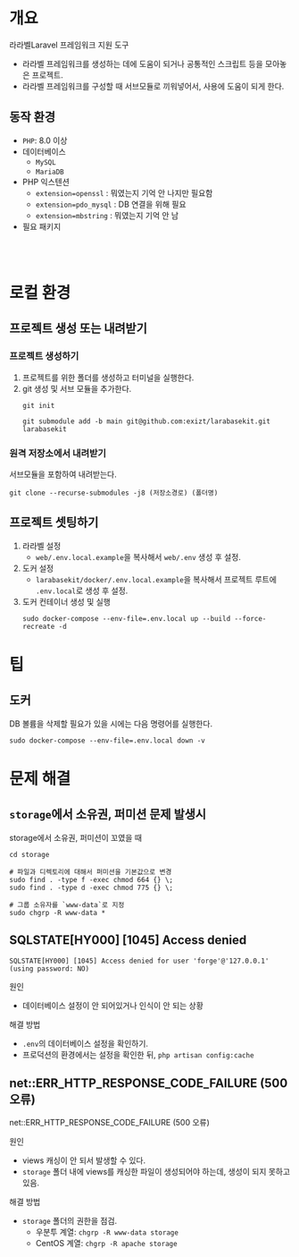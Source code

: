 # 개요
라라벨Laravel 프레임워크 지원 도구
- 라라벨 프레임워크를 생성하는 데에 도움이 되거나 공통적인 스크립트 등을 모아놓은 프로젝트.
- 라라벨 프레임워크를 구성할 때 서브모듈로 끼워넣어서, 사용에 도움이 되게 한다.


## 동작 환경
- `PHP`: 8.0 이상
- 데이터베이스
    - `MySQL`
    - `MariaDB`
- PHP 익스텐션
    - `extension=openssl` : 뭐였는지 기억 안 나지만 필요함
    - `extension=pdo_mysql` : DB 연결을 위해 필요
    - `extension=mbstring` : 뭐였는지 기억 안 남
- 필요 패키지
    
<br><br>

# 로컬 환경
## 프로젝트 생성 또는 내려받기
### 프로젝트 생성하기
1. 프로젝트를 위한 폴더를 생성하고 터미널을 실행한다.
2. git 생성 및 서브 모듈을 추가한다.
    ```shell
    git init

    git submodule add -b main git@github.com:exizt/larabasekit.git larabasekit
    ```
### 원격 저장소에서 내려받기
서브모듈을 포함하여 내려받는다.
```shell
git clone --recurse-submodules -j8 (저장소경로) (폴더명)
```

## 프로젝트 셋팅하기
1. 라라벨 설정
    - `web/.env.local.example`을 복사해서 `web/.env` 생성 후 설정.
2. 도커 설정
    - `larabasekit/docker/.env.local.example`을 복사해서 프로젝트 루트에 `.env.local`로 생성 후 설정.
3. 도커 컨테이너 생성 및 실행
    ```shell
    sudo docker-compose --env-file=.env.local up --build --force-recreate -d
    ```

# 팁
## 도커
DB 볼륨을 삭제할 필요가 있을 시에는 다음 명령어를 실행한다.
```shell
sudo docker-compose --env-file=.env.local down -v
```

# 문제 해결
## `storage`에서 소유권, 퍼미션 문제 발생시

storage에서 소유권, 퍼미션이 꼬였을 때
```shell
cd storage

# 파일과 디렉토리에 대해서 퍼미션을 기본값으로 변경
sudo find . -type f -exec chmod 664 {} \;
sudo find . -type d -exec chmod 775 {} \;

# 그룹 소유자를 `www-data`로 지정
sudo chgrp -R www-data *
```


## SQLSTATE[HY000] [1045] Access denied
`SQLSTATE[HY000] [1045] Access denied for user 'forge'@'127.0.0.1' (using password: NO)`


원인
  - 데이터베이스 설정이 안 되어있거나 인식이 안 되는 상황

해결 방법
  - `.env`의 데이터베이스 설정을 확인하기.
  - 프로덕션의 환경에서는 설정을 확인한 뒤, `php artisan config:cache`


## net::ERR_HTTP_RESPONSE_CODE_FAILURE (500 오류)
net::ERR_HTTP_RESPONSE_CODE_FAILURE (500 오류)


원인
  - views 캐싱이 안 되서 발생할 수 있다.
  - `storage` 폴더 내에 views를 캐싱한 파일이 생성되어야 하는데, 생성이 되지 못하고 있음.


해결 방법
  - `storage` 폴더의 권한을 점검.
    - 우분투 계열: `chgrp -R www-data storage`
    - CentOS 계열: `chgrp -R apache storage`
